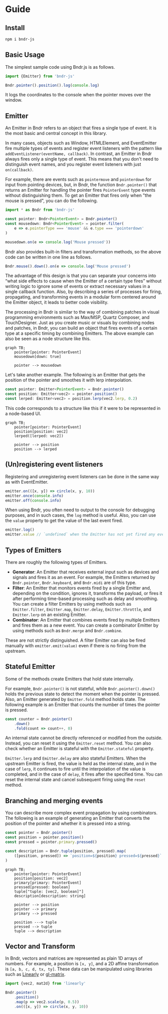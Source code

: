 # Guide

## Install

```sh
npm i bndr-js
```

## Basic Usage

The simplest sample code using Bndr.js is as follows.

```ts
import {Emitter} from 'bndr-js'

Bndr.pointer().position().log(console.log)
```

It logs the coordinates to the console when the pointer moves over the window.

## Emitter

An Emitter in Bndr refers to an object that fires a single type of event. It is the most basic and central concept in this library.

In many cases, objects such as Window, HTMLElement, and EventEmitter fire multiple types of events and register event listeners with the pattern like `addEventListener(eventName, callback)`. In contrast, an Emitter in Bndr always fires only a single type of event. This means that you don't need to distinguish event names, and you register event listeners with just `on(callback)`.

For example, there are events such as `pointermove` and `pointerdown` for input from pointing devices, but, in Bndr, the function `Bndr.pointer()` that returns an Emitter for handling the pointer fires `PointerEvent` type events without distinguishing them. To get an Emitter that fires only when "the mouse is pressed", you can do the following.

```ts
import * as Bndr from 'bndr-js'

const pointer: Bndr<PointerEvent> = Bndr.pointer()
const mousedown: Bndr<PointerEvent> = pointer.filter(
	e => e.pointerType === 'mouse' && e.type === 'pointerdown'
)

mousedown.on(e => console.log('Mouse pressed'))
```

Bndr also provides built-in filters and transformation methods, so the above code can be written in one line as follows.

```ts
Bndr.mouse().down().on(e => console.log('Mouse pressed')
```

The advantage of this design is that you can separate your concerns into “what side effects to cause when the Emitter of a certain type fires” without writing logic to ignore some of events or extract necessary values in a single callback function. Also, by describing a series of processes for firing, propagating, and transforming events in a modular form centered around the Emitter object, it leads to better code visibility.

The processing in Bndr is similar to the way of combining patches in visual programming environments such as Max/MSP, Quartz Composer, and TouchDesigner. Just as you create music or visuals by combining nodes and patches, in Bndr, you can build an object that fires events of a certain type at a specific timing by combining Emitters. The above example can also be seen as a node structure like this.

```mermaid
graph TB;
	pointer[pointer: PointerEvent]
	mousedown[down: true]

	pointer --> mousedown
```

Let's take another example. The following is an Emitter that gets the position of the pointer and smoothes it with lerp interpolation.

```ts
const pointer: Emitter<PointerEvent> = Bndr.pointer()
const position: Emitter<vec2> = pointer.position()
const lerped: Emitter<vec2> = position.lerp(vec2.lerp, 0.2)
```

This code corresponds to a structure like this if it were to be represented in a node-based UI.

```mermaid
graph TB;
	pointer[pointer: PointerEvent]
	position[position: vec2]
	lerped([lerped: vec2])

	pointer --> position
	position --> lerped
```

## (Un)registering event listeners

Registering and unregistering event listeners can be done in the same way as with EventEmitter.

```ts
emitter.on(([x, y]) => circle(x, y, 10))
emitter.once(console.info)
emitter.off(console.info)
```

When using Bndr, you often need to output to the console for debugging purposes, and in such cases, the `log` method is useful. Also, you can use the `value` property to get the value of the last event fired.

```ts
emitter.log()
emitter.value // `undefined` when the Emitter has not yet fired any event.
```

## Types of Emitters

There are roughly the following types of Emitters.

- **Generator**: An Emitter that receives external input such as devices and signals and fires it as an event. For example, the Emitters returned by `Bndr.pointer`, `Bndr.keyboard`, and `Bndr.midi` are of this type.
- **Filter**: An Emitter that monitors events fired by a single Emitter and, depending on the condition, ignores it, transforms the payload, or fires it after performing time-based processing such as delay and smoothing. You can create a filter Emitters by using methods such as `Emitter.filter`, `Emitter.map`, `Emitter.delay`, `Emitter.throttle`, and `Emitter.lerp` on an existing Emitter.
- **Combinator**: An Emitter that combines events fired by multiple Emitters and fires them as a new event. You can create a combinator Emitter by using methods such as `Bndr.merge` and `Bndr.combine`.

These are not strictly distinguished. A filter Emitter can also be fired manually with `emitter.emit(value)` even if there is no firing from the upstream.

## Stateful Emitter

Some of the methods create Emitters that hold state internally.

For example, `Bndr.pointer()` is not stateful, while `Bndr.pointer().down()` holds the previous state to detect the moment when the pointer is pressed. Also, an Emitter generated by `Emitter.fold` method holds state. The following example is an Emitter that counts the number of times the pointer is pressed.

```ts
const counter = Bndr.pointer()
	.down()
	.fold(count => count++, 0)
```

An internal state cannot be directly referenced or modified from the outside. Instead, you can reset it using the `Emitter.reset` method. You can also check whether an Emitter is stateful with the `Emitter.stateful` property.

`Emitter.lerp` and `Emitter.delay` are also stateful Emitters. When the upstream Emitter is fired, the value is held as the internal state, and in the case of `lerp`, it continues to fire until the interpolation of the value is completed, and in the case of `delay`, it fires after the specified time. You can reset the internal state and cancel subsequent firing using the `reset` method.

## Branching and merging events

You can describe more complex event propagation by using combinators. The following is an example of generating an Emitter that converts the position of the pointer and whether it is pressed into a string.

```ts
const pointer = Bndr.pointer()
const position = pointer.position()
const pressed = pointer.primary.pressed()

const description = Bndr.tuple(position, pressed).map(
	([position, pressed]) => `position=${position} pressed=${pressed}`
)
```

```mermaid
graph TB;
	pointer[pointer: PointerEvent]
	position[position: vec2]
	primary[primary: PointerEvent]
	pressed[pressed: boolean]
	tuple["tuple: [vec2, boolean]"]
	description[description: string]

	pointer --> position
	pointer --> primary
	primary --> pressed

	position ---> tuple
	pressed --> tuple
	tuple --> description
```

## Vector and Transform

In Bndr, vectors and matrices are represented as plain 1D arrays of numbers. For example, a position is `[x, y]`, and a 2D affine transformation is `[a, b, c, d, tx, ty]`. These data can be manipulated using libraries such as [Linearly](https://baku89.github.io/linearly) or [gl-matrix](https://glmatrix.net/).

```ts
import {vec2, mat2d} from 'linearly'

Bndr.pointer()
	.position()
	.map(p => vec2.scale(p, 0.5))
	.on(([x, y]) => circle(x, y, 10))
```
